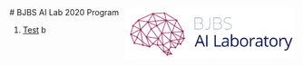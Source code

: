 <img width="300" src="https://raw.githubusercontent.com/bghaendler/BJBS-AI-LAB/master/img/BJBSAILogo.png" align="right"> 
# BJBS AI Lab 2020 Program

1. [Test](test.md)
b

